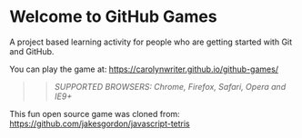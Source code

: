 # Welcome to GitHub Games

A project based learning activity for people who are getting started with Git and GitHub.

You can play the game at: https://carolynwriter.github.io/github-games/

>> _*SUPPORTED BROWSERS*: Chrome, Firefox, Safari, Opera and IE9+_

This fun open source game was cloned from: https://github.com/jakesgordon/javascript-tetris
